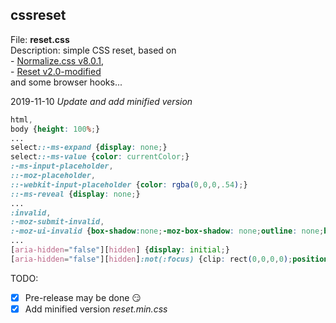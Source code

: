 ## cssreset
<p>
File: <strong>reset.css</strong><br>
Description: simple CSS reset, based on <br>
- <a href="//github.com/necolas/normalize.css" target="_blank" rel="nofollow">Normalize.css v8.0.1</a>, <br>
- <a href="//meyerweb.com/eric/tools/css/reset/" target="_blank" rel="nofollow">Reset v2.0-modified</a> <br>
and some browser hooks...
</p>

2019-11-10 *Update and add minified version*
  ```css
html,
body {height: 100%;}  
...
select::-ms-expand {display: none;}
select::-ms-value {color: currentColor;}
:-ms-input-placeholder, 
::-moz-placeholder, 
::-webkit-input-placeholder {color: rgba(0,0,0,.54);}
::-ms-reveal {display: none;}
...
:invalid,
:-moz-submit-invalid,
:-moz-ui-invalid {box-shadow:none;-moz-box-shadow: none;outline: none;border: none;}
...
[aria-hidden="false"][hidden] {display: initial;}
[aria-hidden="false"][hidden]:not(:focus) {clip: rect(0,0,0,0);position: absolute;}
```
TODO:
- [x] Pre-release may be done  :smirk:
- [x] Add minified version *reset.min.css*  
